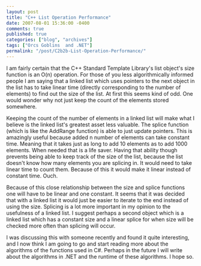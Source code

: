 ```yaml
---
layout: post
title: "C++ List Operation Performance"
date: 2007-08-01 15:36:00 -0400
comments: true
published: true
categories: ["blog", "archives"]
tags: ["Orcs Goblins  and .NET"]
permalink: "/post/C2b2b-List-Operation-Performance/"
---
```

<!-- more -->

<p>I am fairly certain that the C++ Standard Template Library's list object's size function is an O(n) operation. For those of you less algorithmically informed people I am saying that a linked list which uses pointers to the next object in the list has to take linear time (directly corresponding to the number of elements) to find out the size of the list. At first this seems kind of odd. One would wonder why not just keep the count of the elements stored somewhere.</p>
<p>Keeping the count of the number of elements in a linked list will make what I believe is the linked list's greatest asset less valuable. The splice function (which is like the AddRange function) is able to just update pointers. This is amazingly useful because added n number of elements can take constant time. Meaning that it takes just as long to add 10 elements as to add 1000 elements. When needed that is a life saver. Having that ability though prevents being able to keep track of the size of the list, because the list doesn't know how many elements you are splicing in. It would need to take linear time to count them. Because of this it would make it linear instead of constant time. Ouch.</p>
<p>Because of this close relationship between the size and splice functions one will have to be linear and one constant. It seems that it was decided that with a linked list it would just be easier to iterate to the end instead of using the size. Splicing is a lot more important in my opinion to the usefulness of a linked list. I suggest perhaps a second object which is a linked list which has a constant size and a linear splice for when size will be checked more often than splicing will occur. &nbsp;</p>
<p>I was discussing this with someone recently and found it quite interesting, and I now think I am going to go and start reading more about the algorithms of the functions used in C#. Perhaps in the future I will write about the algorithms in .NET and the runtime of these algorithms. I hope so.</p>
